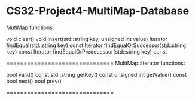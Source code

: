 CS32-Project4-MultiMap-Database
===============================
MutiMap functions:

void clear()
void insert(std::string key, unsigned int value)
Iterator findEqual(std::string key) const
Iterator findEqualOrSuccessor(std::string key) const
Iterator findEqualOrPredecessor(std::string key) const

===============================
MultiMap::Iterator functions:

bool valid() const
std::string getKey() const
unsigned int getValue() const
bool next()
bool prev()

===============================
